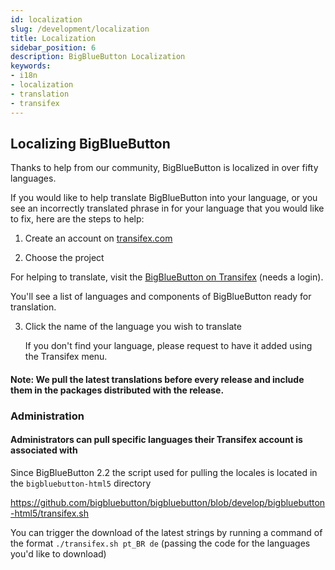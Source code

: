 ```yaml
---
id: localization
slug: /development/localization
title: Localization
sidebar_position: 6
description: BigBlueButton Localization
keywords:
- i18n
- localization
- translation
- transifex
---
```


## Localizing BigBlueButton

Thanks to help from our community, BigBlueButton is localized in over fifty languages.

If you would like to help translate BigBlueButton into your language, or you see an incorrectly translated phrase in for your language that you would like to fix, here are the steps to help:

1. Create an account on [transifex.com](https://www.transifex.com/)

2. Choose the project

For helping to translate, visit the [BigBlueButton on Transifex](https://www.transifex.com/bigbluebutton/) (needs a login).

You'll see a list of languages and components of BigBlueButton ready for translation.

3. Click the name of the language you wish to translate

   If you don't find your language, please request to have it added using the Transifex menu.

#### Note: We pull the latest translations before every release and include them in the packages distributed with the release.

### Administration

#### Administrators can pull specific languages their Transifex account is associated with

Since BigBlueButton 2.2 the script used for pulling the locales is located in the `bigbluebutton-html5` directory

https://github.com/bigbluebutton/bigbluebutton/blob/develop/bigbluebutton-html5/transifex.sh

You can trigger the download of the latest strings by running a command of the format `./transifex.sh pt_BR de` (passing the code for the languages you'd like to download)


